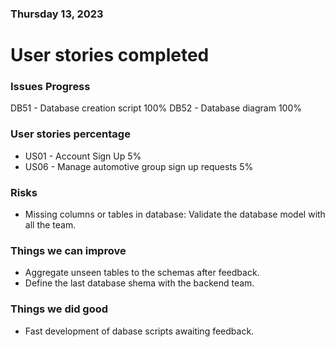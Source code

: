 ### Thursday 13, 2023

# User stories completed

### Issues Progress

DB51 - Database creation script 100%
DB52 - Database diagram 100%

### User stories percentage

- US01 - Account Sign Up 5%
- US06 -  Manage automotive group sign up requests 5%

### Risks

- Missing columns or tables in database: Validate the database model with all the team.

### Things we can improve

- Aggregate unseen tables to the schemas after feedback.
- Define the last database shema with the backend team.

### Things we did good

- Fast development of dabase scripts awaiting feedback.
